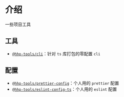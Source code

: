 # 介绍

一些项目工具

## 工具

- [`@hhp-tools/cli`](./packages/cli.md)：针对 `ts` 库打包的零配置 `cli`

## 配置

- [`@hhp-tools/prettier-config`](./libs/prettier-config.md)：个人用的 `prettier` 配置
- [`@hhp-tools/eslint-config-ts`](./libs/eslint-config-ts.md)：个人用的 `eslint` 配置
